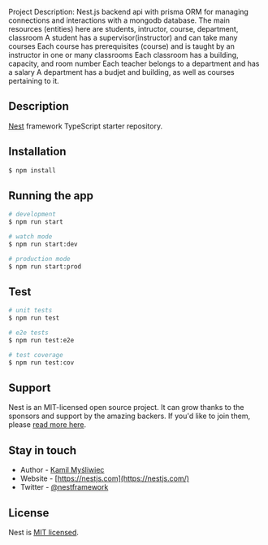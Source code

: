 Project Description: 
Nest.js backend api with prisma ORM for managing connections and interactions with a mongodb database. 
The main resources (entities) here are students, intructor, course, department, classroom
A student has a supervisor(instructor) and can take many courses 
Each course has prerequisites (course) and is taught by an instructor in one or many classrooms 
Each classroom has a building, capacity, and room number 
Each teacher belongs to a department and has a salary
A department has a budjet and building, as well as courses pertaining to it.
## Description

[Nest](https://github.com/nestjs/nest) framework TypeScript starter repository.

## Installation

```bash
$ npm install
```

## Running the app

```bash
# development
$ npm run start

# watch mode
$ npm run start:dev

# production mode
$ npm run start:prod
```

## Test

```bash
# unit tests
$ npm run test

# e2e tests
$ npm run test:e2e

# test coverage
$ npm run test:cov
```

## Support

Nest is an MIT-licensed open source project. It can grow thanks to the sponsors and support by the amazing backers. If you'd like to join them, please [read more here](https://docs.nestjs.com/support).

## Stay in touch

- Author - [Kamil Myśliwiec](https://kamilmysliwiec.com)
- Website - [https://nestjs.com](https://nestjs.com/)
- Twitter - [@nestframework](https://twitter.com/nestframework)

## License

Nest is [MIT licensed](LICENSE).
